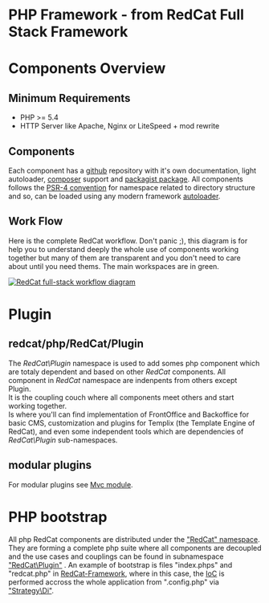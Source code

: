 # PHP Framework - from RedCat Full Stack Framework

Components Overview
===================

Minimum Requirements
--------------------

- PHP >= 5.4
- HTTP Server like Apache, Nginx or LiteSpeed + mod rewrite

Components
----------

 Each component has a [github](https://github.com/redcatphp/) repository with it's own documentation, light autoloader, [composer](https://getcomposer.org) support and [packagist package](https://packagist.org/packages/redcatphp/). All components follows the [PSR-4 convention](http://www.php-fig.org/psr/psr-4/) for namespace related to directory structure and so, can be loaded using any modern framework [autoloader](http://redcatphp.com/autoload).

Work Flow
---------

 Here is the complete RedCat workflow. Don't panic ;), this diagram is for help you to understand deeply the whole use of components working together but many of them are transparent and you don't need to care about until you need thems. The main workspaces are in green.

 [ ![RedCat full-stack workflow diagram](http://redcatphp.com/img/redcat-workflow-diagram.png)](img/redcat-workflow-diagram.png)


 Plugin
=======

redcat/php/RedCat/Plugin
-----------------------

 The *RedCat\\Plugin* namespace is used to add somes php component which are totaly dependent and based on other *RedCat* components. All component in *RedCat* namespace are indenpents from others except Plugin.   
It is the coupling couch where all components meet others and start working together.   
Is where you'll can find implementation of FrontOffice and Backoffice for basic CMS, customization and plugins for Templix (the Template Engine of RedCat), and even some independent tools which are dependencies of *RedCat\\Plugin* sub-namespaces.

modular plugins
---------------

 For modular plugins see [Mvc module](http://redcatphp.com/mvc#module).


PHP bootstrap
==============================

 All php RedCat components are distributed under the ["RedCat" namespace](https://github.com/redcatphp/php-components). They are forming a complete php suite where all components are decoupled and the use cases and couplings can be found in subnamespace ["RedCat\\Plugin"](http://redcatphp.com/plugins) .
 An example of bootstrap is files "index.phps" and "redcat.php" in [RedCat-Framework](https://github.com/redcatphp/redcat/), where in this case, the [IoC](https://en.wikipedia.org/wiki/Inversion_of_control) is performed accross the whole application from ".config.php" via ["Strategy\\Di"](http://redcatphp.com/ding-dependency-injection).